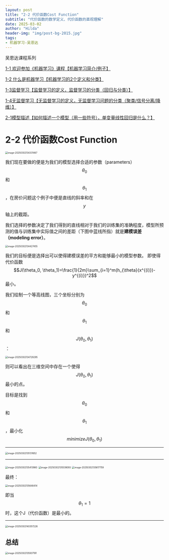 ```yaml
---
layout: post
title: "2-2 代价函数Cost Function"
subtitle: "代价函数的数学定义、代价函数的直观理解"
date: 2025-03-02
author: "Hilda"
header-img: "img/post-bg-2015.jpg"
tags:
- 机器学习-吴恩达
---
```


吴恩达课程系列

[1-1 欢迎参加《机器学习》课程【机器学习简介/例子】](https://kirsten-1.github.io/2025/02/28/%E5%90%B4%E6%81%A9%E8%BE%BEML1-1/)

[1-2 什么是机器学习【机器学习的2个定义和分类】](https://kirsten-1.github.io/2025/03/01/%E5%90%B4%E6%81%A9%E8%BE%BEML1-2/)

[1-3监督学习【监督学习的定义，监督学习的分类（回归与分类）】](https://kirsten-1.github.io/2025/03/01/%E5%90%B4%E6%81%A9%E8%BE%BE1-3/)

[1-4无监督学习【无监督学习的定义，无监督学习问题的分类（聚类/信号分离/降维）】](https://kirsten-1.github.io/2025/03/02/%E5%90%B4%E6%81%A9%E8%BE%BEML1-4%E9%9D%9E%E7%9B%91%E7%9D%A3%E5%AD%A6%E4%B9%A0/)

[2-1模型描述【如何描述一个模型（用一些符号），单变量线性回归是什么？】](https://kirsten-1.github.io/2025/03/02/%E5%90%B4%E6%81%A9%E8%BE%BEML2-1/)



# 2-2 代价函数Cost  Function

<img src="https://wechat01.oss-cn-hangzhou.aliyuncs.com/img/image-20250302134331467.png" alt="image-20250302134331467" style="zoom:50%;" />

我们现在要做的便是为我们的模型选择合适的参数（parameters）$$\theta_0$$和 $$\theta_1$$，在房价问题这个例子中便是直线的斜率和在 $$y$$ 轴上的截距。

我们选择的参数决定了我们得到的直线相对于我们的训练集的准确程度，模型所预测的值与训练集中实际值之间的差距（下图中蓝线所指）就是**建模误差（modeling error）**。

<img src="https://wechat01.oss-cn-hangzhou.aliyuncs.com/img/image-20250302134427455.png" alt="image-20250302134427455" style="zoom:50%;" />

我们的目标便是选择出可以使得建模误差的平方和能够最小的模型参数。 即使得代价函数 $$J(\theta_0, \theta_1)=\frac{1}{2m}\sum_{i=1}^m(h_{\theta}(x^{(i)})-y^{(i)})^2$$最小。

我们绘制一个等高线图，三个坐标分别为$$\theta_0$$和 $$\theta_1$$和$$J(\theta_0, \theta_1)$$：

<img src="https://wechat01.oss-cn-hangzhou.aliyuncs.com/img/image-20250302134729295.png" alt="image-20250302134729295" style="zoom:50%;" />

则可以看出在三维空间中存在一个使得$$J(\theta_0, \theta_1)$$最小的点。

目标是找到$$\theta_0$$和 $$\theta_1$$，最小化$$minimizeJ(\theta_0, \theta_1)$$

----

<img src="https://wechat01.oss-cn-hangzhou.aliyuncs.com/img/image-20250302135131652.png" alt="image-20250302135131652" style="zoom:50%;" />

----

<img src="https://wechat01.oss-cn-hangzhou.aliyuncs.com/img/image-20250302135413980.png" alt="image-20250302135413980" style="zoom:50%;" />

<img src="https://wechat01.oss-cn-hangzhou.aliyuncs.com/img/image-20250302135539093.png" alt="image-20250302135539093" style="zoom:50%;" />

<img src="https://wechat01.oss-cn-hangzhou.aliyuncs.com/img/image-20250302135617759.png" alt="image-20250302135617759" style="zoom:50%;" />

最终：

<img src="https://wechat01.oss-cn-hangzhou.aliyuncs.com/img/image-20250302135648414.png" alt="image-20250302135648414" style="zoom:50%;" />

即当$$\theta_1=1$$时，这个J（代价函数）是最小的。

----

<img src="https://wechat01.oss-cn-hangzhou.aliyuncs.com/img/image-20250302140357226.png" alt="image-20250302140357226" style="zoom:50%;" />

## 总结

<img src="https://wechat01.oss-cn-hangzhou.aliyuncs.com/img/image-20250302135937191.png" alt="image-20250302135937191" style="zoom:50%;" />

